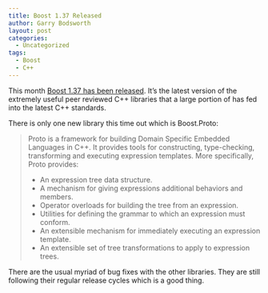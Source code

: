 ```yaml
---
title: Boost 1.37 Released
author: Garry Bodsworth
layout: post
categories:
  - Uncategorized
tags:
  - Boost
  - C++
---
```

This month [Boost 1.37 has been released][1]. It&#8217;s the latest version of the extremely useful peer reviewed C++ libraries that a large portion of has fed into the latest C++ standards.

There is only one new library this time out which is Boost.Proto:

> Proto is a framework for building Domain Specific Embedded Languages in C++. It provides tools for constructing, type-checking, transforming and executing expression templates. More specifically, Proto provides:
> 
> *   An expression tree data structure.
> *   A mechanism for giving expressions additional behaviors and members.
> *   Operator overloads for building the tree from an expression.
> *   Utilities for defining the grammar to which an expression must conform.
> *   An extensible mechanism for immediately executing an expression template.
> *   An extensible set of tree transformations to apply to expression trees.

There are the usual myriad of bug fixes with the other libraries. They are still following their regular release cycles which is a good thing.

 [1]: http://www.boost.org/users/news/version_1_37_0